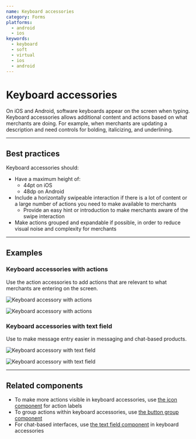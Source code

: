 ```yaml
---
name: Keyboard accessories
category: Forms
platforms:
  - android
  - ios
keywords:
  - keyboard
  - soft
  - virtual
  - ios
  - android
---
```


# Keyboard accessories

On iOS and Android, software keyboards appear on the screen when typing. Keyboard accessories allows additional content and actions based on what merchants are doing. For example, when merchants are updating a description and need controls for bolding, italicizing, and underlining.

---

## Best practices

Keyboard accessories should:

- Have a maximum height of:
  - 44pt on iOS
  - 48dp on Android
- Include a horizontally swipeable interaction if there is a lot of content or a large number of actions you need to make available to merchants
  - Provide an easy hint or introduction to make merchants aware of the swipe interaction
- Make actions grouped and expandable if possible, in order to reduce visual noise and complexity for merchants

---

## Examples

### Keyboard accessories with actions

<!-- example-for: ios, android -->

Use the action accessories to add actions that are relevant to what merchants are entering on the screen.

<!-- content-for: android -->

![Keyboard accessory with actions](components/KeyboardAccessories/android/toolbar.png)

<!-- /content-for -->

<!-- content-for: ios -->

![Keyboard accessory with actions](components/KeyboardAccessories/ios/toolbar.png)

<!-- /content-for -->

### Keyboard accessories with text field

<!-- example-for: ios, android -->

Use to make message entry easier in messaging and chat-based products.

<!-- content-for: android -->

![Keyboard accessory with text field](components/KeyboardAccessories/android/text-field.png)

<!-- /content-for -->

<!-- content-for: ios -->

![Keyboard accessory with text field](components/KeyboardAccessories/ios/text-field.png)

<!-- /content-for -->

---

## Related components

- To make more actions visible in keyboard accessories, use [the icon component](/components/images-and-icons/icon) for action labels
- To group actions within keyboard accessories, use [the button group component](/components/actions/button-group)
- For chat-based interfaces, use [the text field component](/components/forms/text-field) in keyboard accessories
